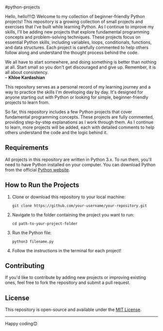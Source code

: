 #python-projects

Hello, hello!!!😊 Welcome to my collection of beginner-friendly Python projects! This repository is a growing collection of small projects and exercises that I've built while learning Python. As I continue to improve my skills, I'll be adding new projects that explore fundamental programming concepts and problem-solving techniques. These projects focus on essential Python skills, including variables, loops, conditionals, functions, and data structures. Each project is carefully commented to help others follow along and understand the thought process behind the code.

We all have to start somewhere, and doing something is better than nothing at all. Start small so you don't get discouraged and give up. Remember, it is all about consistency.  
– **Khloe Kardashian**

This repository serves as a personal record of my learning journey and a way to practice the skills I'm developing day by day. It's designed for anyone starting out with Python or looking for simple, beginner-friendly projects to learn from.

So far, this repository includes a few Python projects that cover fundamental programming concepts. These projects are fully commented, providing step-by-step explanations as I work through them. As I continue to learn, more projects will be added, each with detailed comments to help others understand the code and the logic behind it.

## Requirements

All projects in this repository are written in Python 3.x. To run them, you'll need to have Python installed on your computer. You can download Python from the official [Python website](https://www.python.org/downloads/).

## How to Run the Projects

1. Clone or download this repository to your local machine:
   ```
   git clone https://github.com/your-username/your-repository.git
   ```

2. Navigate to the folder containing the project you want to run:
   ```
   cd path-to-your-project-folder
   ```

3. Run the Python file:
   ```
   python3 filename.py
   ```

4. Follow the instructions in the terminal for each project!

## Contributing

If you'd like to contribute by adding new projects or improving existing ones, feel free to fork the repository and submit a pull request.

## License

This repository is open-source and available under the [MIT License](LICENSE).

---

Happy coding😊
